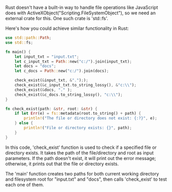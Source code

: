  Rust doesn't have a built-in way to handle file operations like JavaScript does with ActiveXObject("Scripting.FileSystemObject"), so we need an external crate for this. One such crate is 'std::fs'.

Here's how you could achieve similar functionality in Rust:

```rust
use std::path::Path;
use std::fs;

fn main() {
    let input_txt = "input.txt";
    let c_input_txt = Path::new("c:/").join(input_txt);
    let docs = "docs";
    let c_docs = Path::new("c:/").join(docs);

    check_exist(&input_txt, &"."););
    check_exist(&c_input_txt.to_string_lossy(), &"c:\\");
    check_exist(&docs, "." );
    check_exist(&c_docs.to_string_lossy(), "c:\\");
}

fn check_exist(path: &str, root: &str) {
    if let Err(e) = fs::metadata(root.to_string() + path) {
        println!("The file or directory does not exist: {:?}", e);
    } else {
        println!("File or directory exists: {}", path);
    }
}
```
In this code, 'check_exist' function is used to check if a specified file or directory exists. It takes the path of the file/directory and root as input parameters. If the path doesn't exist, it will print out the error message; otherwise, it prints out that the file or directory exists.

The 'main' function creates two paths for both current working directory and filesystem root for "input.txt" and "docs", then calls 'check_exist' to test each one of them.
